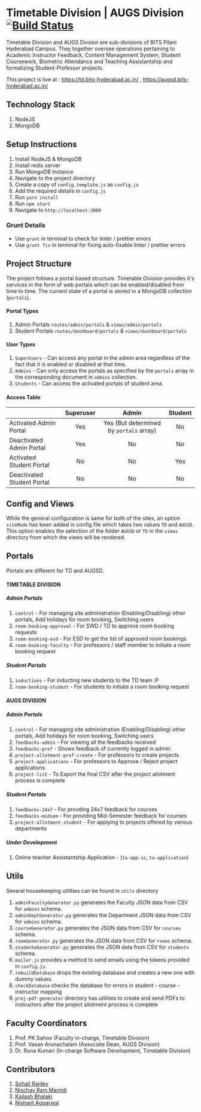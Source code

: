 # Timetable Division | AUGS Division [![Build Status](https://api.travis-ci.com/ID-BPHC/AUGSD-TD.svg?branch=master)](https://travis-ci.com/ID-BPHC/AUGSD-TD)
Timetable Division and AUGS Divsion are sub-divisions of BITS Pilani Hyderabad Campus. They together oversee operations pertaining to Academic Instructor Feedback, Content Management System, Student Coursework, Biometric Attendance and Teaching Assistantship and formalizing Student-Professor projects.

This project is live at : https://td.bits-hyderabad.ac.in/ , https://augsd.bits-hyderabad.ac.in/

## Technology Stack
1. NodeJS
1. MongoDB

## Setup Instructions
1. Install NodeJS & MongoDB
1. Install redis server
1. Run MongoDB Instance
1. Navigate to the project directory
1. Create a copy of `config.template.js` as `config.js`
1. Add the required details in `config.js`
1. Run `yarn install`
1. Run `npm start`
1. Navigate to `http://localhost:3000`

### Grunt Details
* Use `grunt` in terminal to check for linter / prettier errors
* Use `grunt fix` in terminal for fixing auto-fixable linter / prettier errors

## Project Structure

The project follows a portal based structure. Timetable Division provides it's services in the form of web portals which can be enabled/disabled from time to time. The current state of a portal is stored in a MongoDB collection (`portals`). 

#### Portal Types
1. Admin Portals `routes/admin/portals` & `views/admin/portals`
1. Student Portals `routes/dashboard/portals` & `views/dashboard/portals`

#### User Types
1. `SuperUsers` - Can access any portal in the admin area regardless of the fact that it is enabled or disabled at that time.
1. `Admins` - Can only access the portals as specified by the `portals` array in the corresponding document in `admins` collection.
1. `Students` - Can access the activated portals of student area.

#### Access Table

|                             | Superuser     | Admin                                       |Student        |
| --------------------------- |:-------------:|:-------------------------------------------:|:-------------:|
| Activated Admin Portal      |Yes            |Yes (But determined by `portals` array)      |No             |
| Deactivated Admin Portal    |Yes            |No                                           |No             |
| Activated Student Portal    |No             |No                                           |Yes            |
| Deactivated Student Portal  |No             |No                                           |No             |

## Config and Views
While the general configuration is same for both of the sites, an option `siteMode` has been added in config file which takes two values `TD` and `AUGSD`. This option enables the selection of the folder `AUGSD` or `TD` in the `views` directory from which the views will be rendered.

## Portals 
Portals are different for TD and AUGSD.
#### **TIMETABLE DIVISION**
##### Admin Portals
1. `control` - For managing site administration (Enabling/Disabling) other portals, Add holidays for room booking, Switching users
2. `room-booking-approval` - For SWD / TD to approve room booking requests
3. `room-booking-esd` - For ESD to get the list of approved room bookings
4. `room-booking-faculty` - For professors / staff member to initiate a room booking request

##### Student Portals
1. `inductions` - For inducting new students to the TD team :P
2. `room-booking-student` - For students to initiate a room booking request
####
#### **AUGS DIVISION**
##### Admin Portals
1. `control` - For managing site administration (Enabling/Disabling) other portals, Add holidays for room booking, Switching users
2. `feedbacks-admin` - For viewing all the feedbacks received
3. `feedbacks-prof` - Shows feedback of currently logged in admin.
4. `project-allotment-prof-create` - For professors to create projects
5. `project-applications` - For professors to Approve / Reject project applications
6. `project-list` - To Export the final CSV after the project allotment process is complete

##### Student Portals
1. `feedbacks-24x7` - For provding 24x7 feedback for courses
2. `feedbacks-midsem` - For providing Mid-Semester feedback for courses
3. `project-allotment-student` - For applying to projects offered by various departments
##### Under Development
1. Online teacher Assistantship Application - (`ta-app-ic`, `ta-application`)
###
## Utils
Several housekeeping utilities can be found in `utils` directory
1. `adminFacultyGenerator.py` generates the Faculty JSON data from CSV for `admins` schema.
1. `adminDeptGenerator.py` generates the Department JSON data from CSV for `admins` schema.
1. `courseGenerator.py` generates the JSON data from CSV for `courses` schema.
1. `roomGenerator.py` generates the JSON data from CSV for `rooms` schema.
1. `studenteGenerator.py` generates the JSON data from CSV for `students` schema.
1. `mailer.js` provides a method to send emails using the tokens provided in `config.js`.
1. `rebuildDatabase` drops the existing database and creates a new one with dummy values.
1. `checkDatabase` checks the database for errors in student - course - instructor mapping
1. `proj-pdf-generator` directory has utilities to create and send PDFs to instructors after the project allotment process is complete

## Faculty Coordinators
1. Prof. PK Sahoo (Faculty in-charge, Timetable Division)
1. Prof. Vasan Arunachalam (Associate Dean, AUGS Division)
1. Dr. Runa Kumari (In-charge Software Development, Timetable Division)

## Contributors
1. [Sohail Rajdev](https://www.github.com/sohailrajdev97)
2. [Nischay Ram Mamidi](https://github.com/Nischay-Pro)
3. [Kailash Bhalaki](https://www.github.com/Kailash0311)
4. [Nishant Aggarwal](https://www.github.com/nish-sapio)
